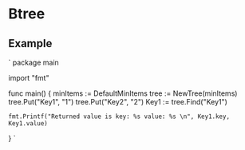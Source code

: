 # Btree

## Example

`
package main

import "fmt"

func main() {
	minItems := DefaultMinItems
	tree := NewTree(minItems)
	tree.Put("Key1", "1")
	tree.Put("Key2", "2")
	Key1 := tree.Find("Key1")

	fmt.Printf("Returned value is key: %s value: %s \n", Key1.key, Key1.value)

}
`
